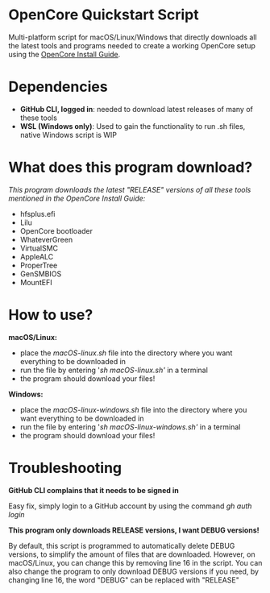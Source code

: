 # OpenCore Quickstart Script
Multi-platform script for macOS/Linux/Windows that directly downloads all the latest tools and programs needed to create a working OpenCore setup using the <a href="https://dortania.github.io/OpenCore-Install-Guide/">OpenCore Install Guide</a>.

# Dependencies
- **GitHub CLI, logged in**: needed to download latest releases of many of these tools
- **WSL (Windows only)**: Used to gain the functionality to run .sh files, native Windows script is WIP

# What does this program download?
_This program downloads the latest "RELEASE" versions of all these tools mentioned in the OpenCore Install Guide:_
- hfsplus.efi
- Lilu
- OpenCore bootloader
- WhateverGreen
- VirtualSMC
- AppleALC
- ProperTree
- GenSMBIOS
- MountEFI

# How to use?
**macOS/Linux:**
- place the _macOS-linux.sh_ file into the directory where you want everything to be downloaded in
- run the file by entering '_sh macOS-linux.sh'_ in a terminal
- the program should download your files!

**Windows:**
- place the _macOS-linux-windows.sh_ file into the directory where you want everything to be downloaded in
- run the file by entering '_sh macOS-linux-windows.sh'_ in a terminal
- the program should download your files!

# Troubleshooting
**GitHub CLI complains that it needs to be signed in**

Easy fix, simply login to a GitHub account by using the command _gh auth login_

**This program only downloads RELEASE versions, I want DEBUG versions!**

By default, this script is programmed to automatically delete DEBUG versions, to simplify the amount of files that are downloaded. However, on macOS/Linux, you can change this by removing line 16 in the script. You can also change the program to only download DEBUG versions if you need, by changing line 16, the word "DEBUG" can be replaced with "RELEASE"
